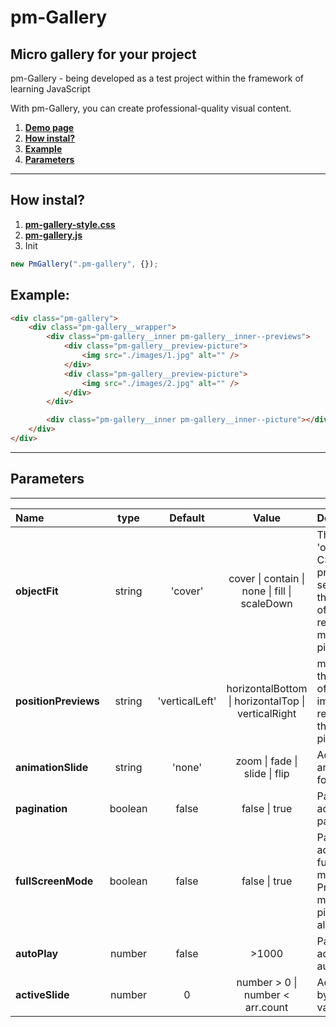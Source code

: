 # pm-Gallery

## Micro gallery for your project

pm-Gallery - being developed as a test project within the framework of learning JavaScript

With pm-Gallery, you can create professional-quality visual content.

1. [**Demo page**](https://alekseevich-psk.github.io/pm-Gallery/dist)
2. [**How instal?**](#how-instal)
3. [**Example**](#example)
4. [**Parameters**](#parameters)

---

## How instal?

1. [**pm-gallery-style.css**](https://github.com/Alekseevich-psk/pm-Gallery/blob/main/dist/pm-gallery-style.css)
2. [**pm-gallery.js**](https://github.com/Alekseevich-psk/pm-Gallery/blob/main/dist/pm-gallery.js)
3. Init

```js
new PmGallery(".pm-gallery", {});
```

## Example:

```html
<div class="pm-gallery">
    <div class="pm-gallery__wrapper">
        <div class="pm-gallery__inner pm-gallery__inner--previews">
            <div class="pm-gallery__preview-picture">
                <img src="./images/1.jpg" alt="" />
            </div>
            <div class="pm-gallery__preview-picture">
                <img src="./images/2.jpg" alt="" />
            </div>
        </div>

        <div class="pm-gallery__inner pm-gallery__inner--picture"></div>
    </div>
</div>
```

---

## Parameters

---

| Name          |  type  | Default |                            Value                             | Description                                                                   |
| :------------ | :----: | :-----: | :----------------------------------------------------------: | :---------------------------------------------------------------------------- |
| **objectFit** | string | 'cover' | cover &#124; contain &#124; none &#124; fill &#124; scaleDown | The 'object-fit' CSS property sets how the content of a replaced main picture |
| **positionPreviews** | string | 'verticalLeft' | horizontalBottom &#124; horizontalTop &#124; verticalRight | managing the position of preview images relative to the main picture|
| **animationSlide** | string | 'none' | zoom &#124; fade &#124; slide &#124; flip | Add animation for slide|
| **pagination** | boolean | false | false &#124; true | Parameter add pagination |
| **fullScreenMode** | boolean | false | false &#124; true | Parameter add fullScreen mode. Preview main picture on all screen |
| **autoPlay** | number | false | >1000 | Parameter add autoPlay. |
| **activeSlide** | number | 0 | number > 0 &#124; number < arr.count | Active slide by the set value |
